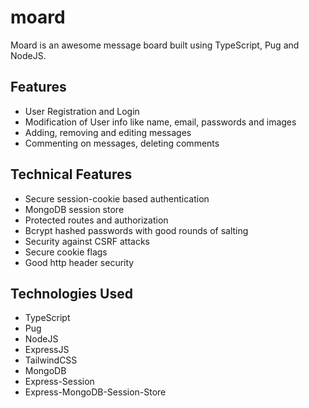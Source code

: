 # moard

Moard is an awesome message board built using TypeScript, Pug and NodeJS.

## Features

- User Registration and Login
- Modification of User info like name, email, passwords and images
- Adding, removing and editing messages
- Commenting on messages, deleting comments

## Technical Features

- Secure session-cookie based authentication
- MongoDB session store
- Protected routes and authorization
- Bcrypt hashed passwords with good rounds of salting
- Security against CSRF attacks
- Secure cookie flags
- Good http header security

## Technologies Used

- TypeScript
- Pug
- NodeJS
- ExpressJS
- TailwindCSS
- MongoDB
- Express-Session
- Express-MongoDB-Session-Store
